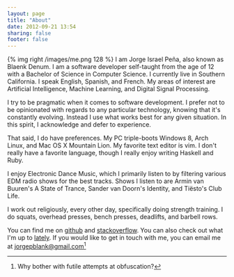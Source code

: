 ```yaml
---
layout: page
title: "About"
date: 2012-09-21 13:54
sharing: false
footer: false
---
```


{% img right /images/me.png 128 %}
I am Jorge Israel Peña, also known as Blaenk Denum. I am a software developer self-taught from the age of 12 with a Bachelor of Science in Computer Science. I currently live in Southern California. I speak English, Spanish, and French. My areas of interest are Artificial Intelligence, Machine Learning, and Digital Signal Processing.

I try to be pragmatic when it comes to software development. I prefer not to be opinionated with regards to any particular technology, knowing that it's constantly evolving. Instead I use what works best for any given situation. In this spirit, I acknowledge and defer to experience.

That said, I do have preferences. My PC triple-boots Windows 8, Arch Linux, and Mac OS X Mountain Lion. My favorite text editor is vim. I don't really have a favorite language, though I really enjoy writing Haskell and Ruby.

I enjoy Electronic Dance Music, which I primarily listen to by filtering various EDM radio shows for the best tracks. Shows I listen to are Armin van Buuren's A State of Trance, Sander van Doorn's Identity, and Tiësto's Club Life.

I work out religiously, every other day, specifically doing strength training. I do squats, overhead presses, bench presses, deadlifts, and barbell rows.

You can find me on [github](http://github.com/blaenk) and [stackoverflow](http://stackoverflow.com/users/101090/jorge-israel-pena). You can also check out what I'm up to [lately](/lately). If you would like to get in touch with me, you can email me at jorgepblank@gmail.com[^1]

[^1]: Why bother with futile attempts at obfuscation?
